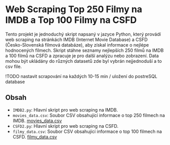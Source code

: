 # Web Scraping Top 250 Filmy na IMDB a Top 100 Filmy na CSFD

Tento projekt je jednoduchý skript napsaný v jazyce Python, který provádí web scraping na stránkách IMDB (Internet Movie Database) a CSFD (Česko-Slovenská filmová databáze), aby získal informace o nejlépe hodnocených filmech. Skript stáhne seznamy nejlepších 250 filmů na IMDB a 100 filmů na CSFD a zpracuje je pro další analýzu nebo zobrazení.
Data mohou být ukládány do různých datasetů zde byl vybrán nejjednoduší a to csv file.

!TODO nastavit scrapování na každých 10-15 min / uložení do postreSQL database

## Obsah

- `IMDB2.py`: Hlavní skript pro web scraping na IMDB.
- `movies_data.csv`: Soubor CSV obsahující informace o top 250 filmech na IMDB.
[movies_data.csv](https://github.com/zablo-dev/webScraping-CSFD-IMDb/files/14142365/movies_data.csv)
- `CSFD2.py`: Hlavní skript pro web scraping na CSFD.
- `filmy_data.csv`: Soubor CSV obsahující informace o top 100 filmech na CSFD.
[filmy_data.csv](https://github.com/zablo-dev/webScraping-CSFD-IMDb/files/14142346/filmy_data.csv)

